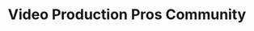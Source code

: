 ---
# This topic lives at
# https://digital.gov/topics/video-production-pros-community

# Topic Title
title: "Video Production Pros Community"

# description — keep it short and clear
summary: ""

# Weight
weight: 1

# For more information on managing topics,
# see https://github.com/GSA/digitalgov.gov/wiki/topics
---